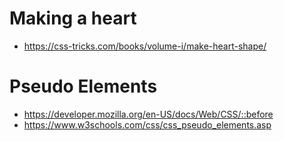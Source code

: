 
# Making a heart
* https://css-tricks.com/books/volume-i/make-heart-shape/

# Pseudo Elements
* https://developer.mozilla.org/en-US/docs/Web/CSS/::before
* https://www.w3schools.com/css/css_pseudo_elements.asp
